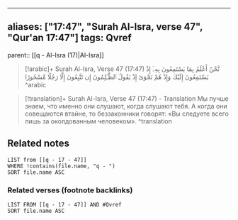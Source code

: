 
---
aliases: ["17:47", "Surah Al-Isra, verse 47", "Qur'an 17:47"]
tags: Qvref
---

parent:: [[q - Al-Isra (17)|Al-Isra]]

> [!arabic]+ Surah Al-Isra, Verse 47 (17:47)
> <span class="quran-arabic">نَّحْنُ أَعْلَمُ بِمَا يَسْتَمِعُونَ بِهِۦٓ إِذْ يَسْتَمِعُونَ إِلَيْكَ وَإِذْ هُمْ نَجْوَىٰٓ إِذْ يَقُولُ ٱلظَّـٰلِمُونَ إِن تَتَّبِعُونَ إِلَّا رَجُلًا مَّسْحُورًا</span>
^arabic

> [!translation]+ Surah Al-Isra, Verse 47 (17:47) - Translation
> Мы лучше знаем, что именно они слушают, когда слушают тебя. А когда они совещаются втайне, то беззаконники говорят: «Вы следуете всего лишь за околдованным человеком».
^translation



## Related notes
```dataview
LIST from [[q - 17 - 47]]
WHERE !contains(file.name, "q - ")
SORT file.name ASC
```

### Related verses (footnote backlinks)
```dataview
LIST FROM [[q - 17 - 47]] AND #Qvref
SORT file.name ASC
```

